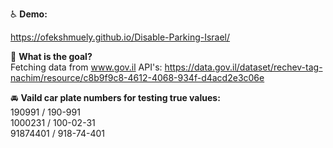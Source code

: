 

:wheelchair: **Demo:**

https://ofekshmuely.github.io/Disable-Parking-Israel/

📘 **What is the goal?**<br>
Fetching data from www.gov.il API's:
https://data.gov.il/dataset/rechev-tag-nachim/resource/c8b9f9c8-4612-4068-934f-d4acd2e3c06e


🚘 **Vaild car plate numbers for testing true values:**
<br>190991 / 190-991 
<br>1000231 / 100-02-31 
<br>91874401 / 918-74-401

